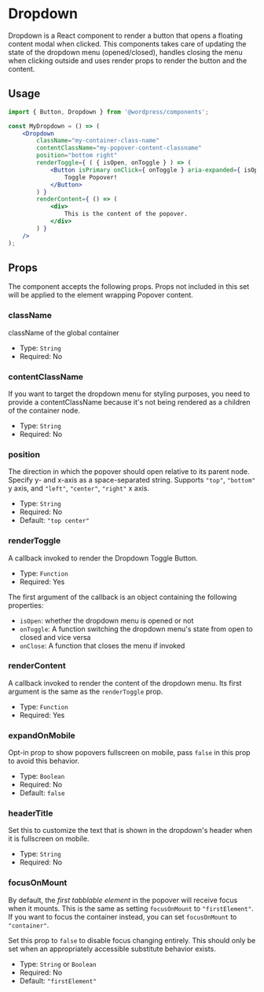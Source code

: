 # Dropdown

Dropdown is a React component to render a button that opens a floating content modal when clicked.
This components takes care of updating the state of the dropdown menu (opened/closed), handles closing the menu when clicking outside
and uses render props to render the button and the content.

## Usage


```jsx
import { Button, Dropdown } from '@wordpress/components';

const MyDropdown = () => (
	<Dropdown
		className="my-container-class-name"
		contentClassName="my-popover-content-classname"
		position="bottom right"
		renderToggle={ ( { isOpen, onToggle } ) => (
			<Button isPrimary onClick={ onToggle } aria-expanded={ isOpen }>
				Toggle Popover!
			</Button>
		) }
		renderContent={ () => (
			<div>
				This is the content of the popover.
			</div>
		) }
	/>
);
```

## Props

The component accepts the following props. Props not included in this set will be applied to the element wrapping Popover content.

### className

className of the global container

- Type: `String`
- Required: No

### contentClassName

If you want to target the dropdown menu for styling purposes, you need to provide a contentClassName because it's not being rendered as a children of the container node.

- Type: `String`
- Required: No

### position

The direction in which the popover should open relative to its parent node. Specify y- and x-axis as a space-separated string. Supports `"top"`, `"bottom"` y axis, and `"left"`, `"center"`, `"right"` x axis.

- Type: `String`
- Required: No
- Default: `"top center"`

### renderToggle

A callback invoked to render the Dropdown Toggle Button.

- Type: `Function`
- Required: Yes

The first argument of the callback is an object containing the following properties:

 - `isOpen`: whether the dropdown menu is opened or not
 - `onToggle`: A function switching the dropdown menu's state from open to closed and vice versa
 - `onClose`: A function that closes the menu if invoked

### renderContent

A callback invoked to render the content of the dropdown menu. Its first argument is the same as the `renderToggle` prop.

- Type: `Function`
- Required: Yes

### expandOnMobile

Opt-in prop to show popovers fullscreen on mobile, pass `false` in this prop to avoid this behavior.

 - Type: `Boolean`
 - Required: No
 - Default: `false`

### headerTitle

 Set this to customize the text that is shown in the dropdown's header when
 it is fullscreen on mobile.

 - Type: `String`
 - Required: No
 
 ### focusOnMount
 
 By default, the *first tabblable element* in the popover will receive focus when it mounts. This is the same as setting `focusOnMount` to `"firstElement"`. If you want to focus the container instead, you can set `focusOnMount` to `"container"`.
 
 Set this prop to `false` to disable focus changing entirely. This should only be set when an appropriately accessible substitute behavior exists.
 
 - Type: `String` or `Boolean`
 - Required: No
 - Default: `"firstElement"`
